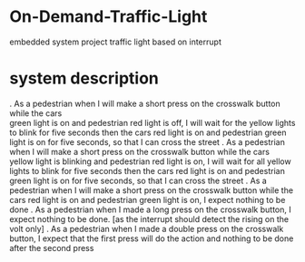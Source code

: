 # On-Demand-Traffic-Light
embedded system project traffic light based on interrupt
# system description 
. As a pedestrian when I will make a short press on the crosswalk button while the cars  
green light is on and pedestrian red light is off, I will wait for the yellow lights to blink 
for five seconds then the cars red light is on and pedestrian green light is on for five 
seconds, so that I can cross the street
. As a pedestrian when I will make a short press on the crosswalk button while the cars 
yellow light is blinking and pedestrian red light is on, I will wait for all yellow lights to 
blink for five seconds then the cars red light is on and pedestrian green light is on for 
five seconds, so that I can cross the street
. As a pedestrian when I will make a short press on the crosswalk button while the cars red 
light is on and pedestrian green light is on, I expect nothing to be done 
. As a pedestrian when I made a long press on the crosswalk button, I expect nothing to be 
done. [as the interrupt should detect the rising on the volt only] 
. As a pedestrian when I made a double press on the crosswalk button, I expect that the first 
press will do the action and nothing to be done after the second press
